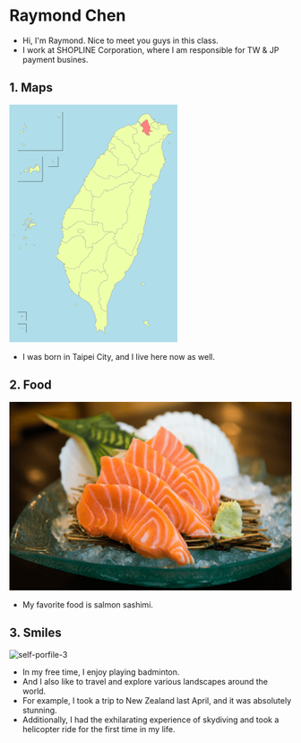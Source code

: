 # Raymond Chen
* Hi, I'm Raymond. Nice to meet you guys in this class.
* I work at SHOPLINE Corporation, where I am responsible for TW & JP payment busines.

## 1. Maps
![self-porfile-1](self-porfile_map.png)
* I was born in Taipei City, and I live here now as well.

## 2. Food
![self-porfile-2](self-porfile_food.png)
* My favorite food is salmon sashimi.

## 3. Smiles
![self-porfile-3](self-porfile_smile.jpeg)
* In my free time, I enjoy playing badminton. 
* And I also like to travel and explore various landscapes around the world.
* For example, I took a trip to New Zealand last April, and it was absolutely stunning.
* Additionally, I had the exhilarating experience of skydiving and took a helicopter ride for the first time in my life.
